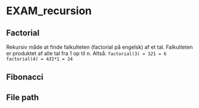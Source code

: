 # EXAM_recursion

## Factorial 
Rekursiv måde at finde falkulteten (factorial på engelsk) af et tal. Falkulteten er produktet af alle tal fra 1 op til n.
Altså: 
<prev><code>factorial(3) = 3*2*1 = 6</code></prev>
<prev><code>factorial(4) = 4*3*2*1 = 24</code></prev>

## Fibonacci 

## File path 
